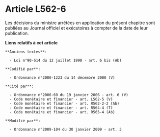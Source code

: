 # Article L562-6

Les décisions du ministre arrêtées en application du présent chapitre sont publiées au Journal officiel et exécutoires à
compter de la date de leur publication.

**Liens relatifs à cet article**

	**Anciens textes**:

	  - Loi n°90-614 du 12 juillet 1990 - art. 6 bis (Ab)

	**Codifié par**:

	  - Ordonnance n°2000-1223 du 14 décembre 2000 (V)

	**Cité par**:

	  - Ordonnance n°2006-60 du 19 janvier 2006 - art. 6 (V)
	  - Code monétaire et financier - art. L562-5 (V)
	  - Code monétaire et financier - art. R562-2-2 (Ab)
	  - Code monétaire et financier - art. R564-4 (T)
	  - Code monétaire et financier - art. R565-4 (Ab)

	**Modifié par**:

	  - Ordonnance n°2009-104 du 30 janvier 2009 - art. 3
